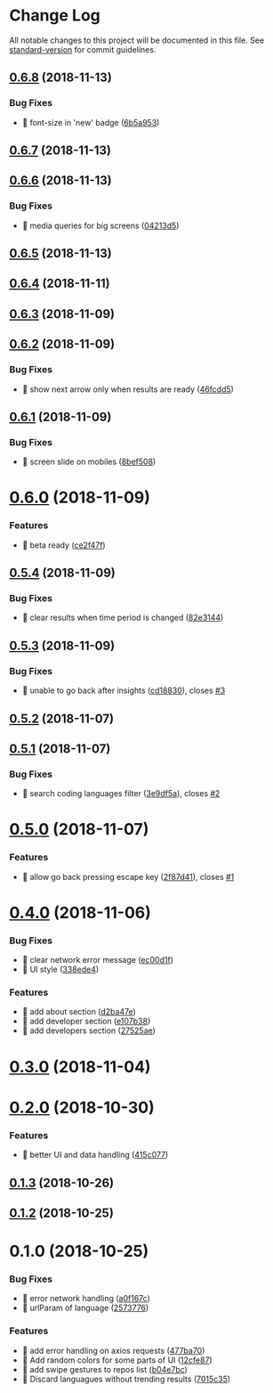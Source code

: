 # Change Log

All notable changes to this project will be documented in this file. See [standard-version](https://github.com/conventional-changelog/standard-version) for commit guidelines.

<a name="0.6.8"></a>
## [0.6.8](https://github.com/zircleui/github-trending-plus/compare/v0.6.7...v0.6.8) (2018-11-13)


### Bug Fixes

* 🐛 font-size in 'new' badge ([6b5a953](https://github.com/zircleui/github-trending-plus/commit/6b5a953))



<a name="0.6.7"></a>
## [0.6.7](https://github.com/zircleui/github-trending-plus/compare/v0.6.6...v0.6.7) (2018-11-13)



<a name="0.6.6"></a>
## [0.6.6](https://github.com/zircleui/github-trending-plus/compare/v0.6.5...v0.6.6) (2018-11-13)


### Bug Fixes

* 🐛 media queries for big screens ([04213d5](https://github.com/zircleui/github-trending-plus/commit/04213d5))



<a name="0.6.5"></a>
## [0.6.5](https://github.com/zircleui/github-trending-plus/compare/v0.6.4...v0.6.5) (2018-11-13)



<a name="0.6.4"></a>
## [0.6.4](https://github.com/zircleui/github-trending-plus/compare/v0.6.3...v0.6.4) (2018-11-11)



<a name="0.6.3"></a>
## [0.6.3](https://github.com/zircleui/github-trending-plus/compare/v0.6.2...v0.6.3) (2018-11-09)



<a name="0.6.2"></a>
## [0.6.2](https://github.com/zircleui/github-trending-plus/compare/v0.6.1...v0.6.2) (2018-11-09)


### Bug Fixes

* 🐛 show next arrow only when results are ready ([46fcdd5](https://github.com/zircleui/github-trending-plus/commit/46fcdd5))



<a name="0.6.1"></a>
## [0.6.1](https://github.com/zircleui/github-trending-plus/compare/v0.6.0...v0.6.1) (2018-11-09)


### Bug Fixes

* 🐛 screen slide on mobiles ([8bef508](https://github.com/zircleui/github-trending-plus/commit/8bef508))



<a name="0.6.0"></a>
# [0.6.0](https://github.com/zircleui/github-trending-plus/compare/v0.5.4...v0.6.0) (2018-11-09)


### Features

* 🎸 beta ready ([ce2f47f](https://github.com/zircleui/github-trending-plus/commit/ce2f47f))



<a name="0.5.4"></a>
## [0.5.4](https://github.com/zircleui/github-trending-plus/compare/v0.5.3...v0.5.4) (2018-11-09)


### Bug Fixes

* 🐛 clear results when time period is changed ([82e3144](https://github.com/zircleui/github-trending-plus/commit/82e3144))



<a name="0.5.3"></a>
## [0.5.3](https://github.com/zircleui/github-trending-plus/compare/v0.5.2...v0.5.3) (2018-11-09)


### Bug Fixes

* 🐛 unable to go back after insights ([cd18830](https://github.com/zircleui/github-trending-plus/commit/cd18830)), closes [#3](https://github.com/zircleui/github-trending-plus/issues/3)



<a name="0.5.2"></a>
## [0.5.2](https://github.com/zircleui/github-trending-plus/compare/v0.5.1...v0.5.2) (2018-11-07)



<a name="0.5.1"></a>
## [0.5.1](https://github.com/zircleui/github-trending-plus/compare/v0.5.0...v0.5.1) (2018-11-07)


### Bug Fixes

* 🐛 search coding languages filter ([3e9df5a](https://github.com/zircleui/github-trending-plus/commit/3e9df5a)), closes [#2](https://github.com/zircleui/github-trending-plus/issues/2)



<a name="0.5.0"></a>
# [0.5.0](https://github.com/zircleui/github-trending-plus/compare/v0.4.0...v0.5.0) (2018-11-07)


### Features

* 🎸 allow go back pressing escape key ([2f87d41](https://github.com/zircleui/github-trending-plus/commit/2f87d41)), closes [#1](https://github.com/zircleui/github-trending-plus/issues/1)



<a name="0.4.0"></a>
# [0.4.0](https://github.com/zircleui/github-trending-plus/compare/v0.3.0...v0.4.0) (2018-11-06)


### Bug Fixes

* 🐛 clear network error message ([ec00d1f](https://github.com/zircleui/github-trending-plus/commit/ec00d1f))
* 🐛 UI style ([338ede4](https://github.com/zircleui/github-trending-plus/commit/338ede4))


### Features

* 🎸 add about section ([d2ba47e](https://github.com/zircleui/github-trending-plus/commit/d2ba47e))
* 🎸 add developer section ([e107b38](https://github.com/zircleui/github-trending-plus/commit/e107b38))
* 🎸 add developers section ([27525ae](https://github.com/zircleui/github-trending-plus/commit/27525ae))



<a name="0.3.0"></a>
# [0.3.0](https://github.com/zircleui/github-trending-plus/compare/v0.2.0...v0.3.0) (2018-11-04)



<a name="0.2.0"></a>
# [0.2.0](https://github.com/zircleui/github-trending-plus/compare/v0.1.3...v0.2.0) (2018-10-30)


### Features

* 🎸 better UI and data handling ([415c077](https://github.com/zircleui/github-trending-plus/commit/415c077))



<a name="0.1.3"></a>
## [0.1.3](https://github.com/zircleui/github-trending-plus/compare/v0.1.2...v0.1.3) (2018-10-26)



<a name="0.1.2"></a>
## [0.1.2](https://github.com/zircleui/github-trending-plus/compare/v0.1.0...v0.1.2) (2018-10-25)



<a name="0.1.0"></a>
# 0.1.0 (2018-10-25)


### Bug Fixes

* 🐛 error network handling ([a0f167c](https://github.com/zircleui/github-trending-plus/commit/a0f167c))
* 🐛 urlParam of language ([2573776](https://github.com/zircleui/github-trending-plus/commit/2573776))


### Features

* 🎸 add error handling on axios requests ([477ba70](https://github.com/zircleui/github-trending-plus/commit/477ba70))
* 🎸 Add random colors for some parts of UI ([12cfe87](https://github.com/zircleui/github-trending-plus/commit/12cfe87))
* 🎸 add swipe gestures to repos list ([b04e7bc](https://github.com/zircleui/github-trending-plus/commit/b04e7bc))
* 🎸 Discard languagues without trending results ([7015c35](https://github.com/zircleui/github-trending-plus/commit/7015c35))

